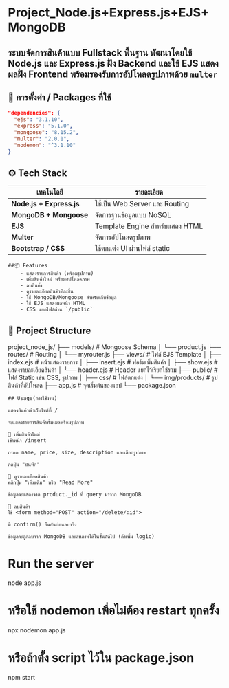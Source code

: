 # Project_Node.js+Express.js+EJS+ MongoDB
ระบบจัดการสินค้าแบบ Fullstack พื้นฐาน พัฒนาโดยใช้ Node.js และ Express.js ฝั่ง Backend และใช้ EJS แสดงผลฝั่ง Frontend พร้อมรองรับการอัปโหลดรูปภาพด้วย `multer`
---
## 🧰 การตั้งค่า / Packages ที่ใช้

```json
"dependencies": {
  "ejs": "3.1.10",
  "express": "5.1.0",
  "mongoose": "8.15.2",
  "multer": "2.0.1",
  "nodemon": "^3.1.10"
}
```
## ⚙️ Tech Stack
| เทคโนโลยี                | รายละเอียด                      |
| ------------------------ | ------------------------------- |
| **Node.js + Express.js** | ใช้เป็น Web Server และ Routing  |
| **MongoDB + Mongoose**   | จัดการฐานข้อมูลแบบ NoSQL        |
| **EJS**                  | Template Engine สำหรับแสดง HTML |
| **Multer**               | จัดการอัปโหลดรูปภาพ             |
| **Bootstrap / CSS**      | ใช้ตกแต่ง UI ผ่านไฟล์ static    |

```
##📦 Features
    - แสดงรายการสินค้า (พร้อมรูปภาพ)
    - เพิ่มสินค้าใหม่ พร้อมอัปโหลดภาพ
    - ลบสินค้า
    - ดูรายละเอียดสินค้าทีละชิ้น
    - ใช้ MongoDB/Mongoose สำหรับเก็บข้อมูล
    - ใช้ EJS แสดงผลหน้า HTML
    - CSS แยกไฟล์ผ่าน `/public`

```
## 📁 Project Structure
project_node_js/
├── models/               # Mongoose Schema
│   └── product.js
├── routes/               # Routing
│   └── myrouter.js
├── views/                # ไฟล์ EJS Template
│   ├── index.ejs         # หน้าแสดงรายการ
│   ├── insert.ejs        # ฟอร์มเพิ่มสินค้า
│   ├── show.ejs          # แสดงรายละเอียดสินค้า
│   └── header.ejs        # Header แยกไว้เรียกใช้รวม
├── public/               # ไฟล์ Static เช่น CSS, รูปภาพ
│   ├── css/              # ไฟล์ตกแต่ง
│   └── img/products/     # รูปสินค้าที่อัปโหลด
├── app.js                # จุดเริ่มต้นของแอป
└── package.json
```
## Usage(การใช้งาน)

แสดงสินค้าเข้าเว็บไซต์ที่ /

จะแสดงรายการสินค้าทั้งหมดพร้อมรูปภาพ

🔹 เพิ่มสินค้าใหม่
เข้าหน้า /insert

กรอก name, price, size, description และเลือกรูปภาพ

กดปุ่ม "บันทึก"

🔹 ดูรายละเอียดสินค้า
คลิกปุ่ม "เพิ่มเติม" หรือ "Read More"

ข้อมูลจะแสดงจาก product._id ที่ query มาจาก MongoDB

🔹 ลบสินค้า
ใช้ <form method="POST" action="/delete/:id">

มี confirm() ยืนยันก่อนลบจริง

ข้อมูลจะถูกลบจาก MongoDB และลบภาพได้ในขั้นถัดไป (ถ้าเพิ่ม logic)

```
# Run the server
node app.js
# หรือใช้ nodemon เพื่อไม่ต้อง restart ทุกครั้ง
npx nodemon app.js
# หรือถ้าตั้ง script ไว้ใน package.json
npm start
